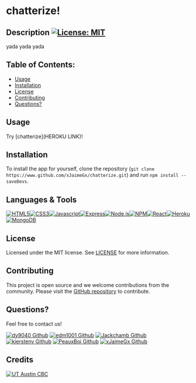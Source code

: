 # chatterize!
  
  ## Description [![License: MIT](https://img.shields.io/badge/License-MIT-yellow.svg?style=flat-square)](https://opensource.org/licenses/MIT)
  
  yada yada yada
  
  ## Table of Contents: 
  * [Usage](#usage)
  * [Installation](#installation)
  * [License](#license)
  * [Contributing](#contributing)
  * [Questions?](#questions)
       
  ## Usage

  Try [chatterize](HEROKU LINK)!
  
  ## Installation
  
  To install the app for yourself, clone the repository (`git clone https://www.github.com/xJaimeGx/chatterize.git`) and run `npm install --saveDevs`.

  ## Languages & Tools 
  [![HTML5](https://img.shields.io/badge/HTML5-E34F26?style=flat-square&logo=html5&logoColor=white)](https://www.w3.org/TR/html5/)[![CSS3](https://img.shields.io/badge/CSS3-1572B6?style=flat-square&logo=css3&logoColor=white)](https://www.w3.org/Style/CSS/)[![Javascript](https://img.shields.io/badge/JavaScript-323330?style=flat-square&logo=javascript&logoColor=F7DF1E)](https://www.javascript.com/)[![Express](https://img.shields.io/badge/Express.js-000000?style=flat-square&logo=express&logoColor=white)](https://expressjs.com/)[![Node.js](https://img.shields.io/badge/Node.js-339933?style=flat-square&logo=nodedotjs&logoColor=white)](https://nodejs.org/)[![NPM](https://img.shields.io/badge/NPM-CB3837?style=flat-square&logo=npm&logoColor=white)](https://www.npmjs.com/)[![React](https://img.shields.io/badge/React-20232A?style=flat-square&logo=react&logoColor=61DAFB)](https://reactjs.org/)[![Heroku](https://img.shields.io/badge/Heroku-430098?style=flat-square&logo=heroku&logoColor=white)](https://www.heroku.com/)[![MongoDB](https://img.shields.io/badge/MongoDB-4EA94B?style=flat-square&logo=mongodb&logoColor=white)](https://www.mongodb.com/)

  ## License

  Licensed under the MIT license. See [LICENSE](./LICENSE) for more information.

  ## Contributing 
  This project is open source and we welcome contributions from the community. 
  Please visit the [GitHub repository](https://github.com/xJaimeGx/chatterize/) to contribute. 

  ## Questions?
  Feel free to contact us!

  [![dy9040 Github](https://img.shields.io/badge/dy9040-100000?style=flat-square&logo=github&logoColor=white)](https://www.github.com/dy9040)
  [![edm1001 Github](https://img.shields.io/badge/edm1001-100000?style=flat-square&logo=github&logoColor=white)](https://www.github.com/edm1001)
  [![Jackchamb Github](https://img.shields.io/badge/Jackchamb-100000?style=flat-square&logo=github&logoColor=white)](https://www.github.com/Jackchamb)
  [![kierstenv Github](https://img.shields.io/badge/kierstenv-100000?style=flat-square&logo=github&logoColor=white)](https://www.github.com/kierstenv)
  [![PeauxBoi Github](https://img.shields.io/badge/PeauxBoi-100000?style=flat-square&logo=github&logoColor=white)](https://www.github.com/PeauxBoi)
  [![xJaimeGx Github](https://img.shields.io/badge/xJaimeGx-100000?style=flat-square&logo=github&logoColor=white)](https://www.github.com/xJaimeGx)

  
  ## Credits 
  [![UT Austin CBC](https://img.shields.io/badge/-UT%20Austin%20CBC-orange?style=flat-square)](https://techbootcamps.utexas.edu/coding/)
  
